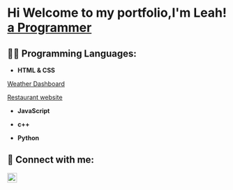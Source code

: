 <h1>Hi Welcome to my portfolio,I'm Leah! <br/><a href="https://github.com/leah-kk-tech/leah-kk-tech"> a Programmer</a>
<h2>👨‍💻 Programming Languages:</h2>

- <b>HTML & CSS</b>

<a href="https://github.com/leah-kk-tech/weatherdashboard">Weather Dashboard</a>

<a href="https://github.com/leah-kk-tech/foodforlife-website-">Restaurant website</a>
  
- <b>JavaScript</b>
  
- <b>c++</b>

- <b>Python</b>
 
<h2> 🤳 Connect with me:</h2>



[<img align="left" alt="JoshMadakor | Instagram" width="22px" src="https://cdn.jsdelivr.net/npm/simple-icons@v3/icons/instagram.svg" />][instagram]


[instagram]: https://www.instagram.com/its_kwinsky?igsh=eW1zZDI5anRlODZ

<!--
**joshmadakor1/joshmadakor1** is a ✨ _special_ ✨ repository because its `README.md` (this file) appears on your GitHub profile.

Here are some ideas to get you started:

- 🔭 I’m currently working on ...
- 🌱 I’m currently learning ...
- 👯 I’m looking to collaborate on ...
- 🤔 I’m looking for help with ...
- 💬 Ask me about ...
- 📫 How to reach me: ...
- 😄 Pronouns: ...
- ⚡ Fun fact: ...
-->

